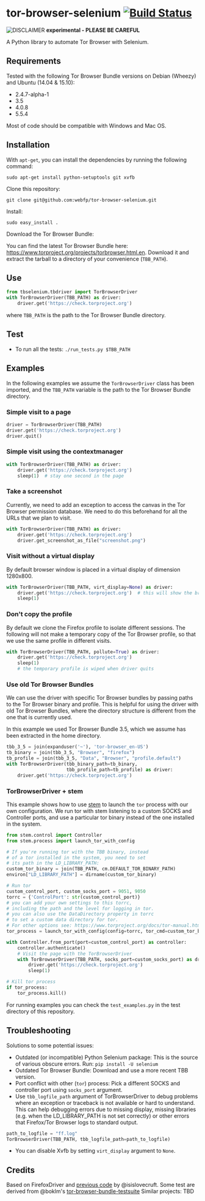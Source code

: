 # tor-browser-selenium [![Build Status](https://travis-ci.org/webfp/tor-browser-selenium.svg?branch=master)](https://travis-ci.org/webfp/tor-browser-selenium)

![DISCLAIMER](https://upload.wikimedia.org/wikipedia/commons/thumb/d/d7/Dialog-warning-orange.svg/40px-Dialog-warning-orange.svg.png "experimental")  **experimental - PLEASE BE CAREFUL**

A Python library to automate Tor Browser with Selenium.

## Requirements
Tested with the following Tor Browser Bundle versions on Debian (Wheezy) and Ubuntu (14.04 & 15.10):

* 2.4.7-alpha-1
* 3.5
* 4.0.8
* 5.5.4

Most of code should be compatible with Windows and Mac OS.

## Installation

With `apt-get`, you can install the dependencies by running the following command:

`sudo apt-get install python-setuptools git xvfb`

Clone this repository:

`git clone git@github.com:webfp/tor-browser-selenium.git`

Install:

`sudo easy_install .`

Download the Tor Browser Bundle:

You can find the latest Tor Browser Bundle here: https://www.torproject.org/projects/torbrowser.html.en. Download it and extract the tarball to a directory of your convenience (`TBB_PATH`).

## Use

```python
from tbselenium.tbdriver import TorBrowserDriver
with TorBrowserDriver(TBB_PATH) as driver:
    driver.get('https://check.torproject.org')
```

where `TBB_PATH` is the path to the Tor Browser Bundle directory.


## Test

- To run all the tests: `./run_tests.py $TBB_PATH`


## Examples

In the following examples we assume the `TorBrowserDriver` class has been imported, and the `TBB_PATH` variable is the path to the Tor Browser Bundle directory.


### Simple visit to a page
```python
driver = TorBrowserDriver(TBB_PATH)
driver.get('https://check.torproject.org')
driver.quit()
```

### Simple visit using the contextmanager

```python
with TorBrowserDriver(TBB_PATH) as driver:
    driver.get('https://check.torproject.org')
    sleep(1)  # stay one second in the page
```

### Take a screenshot

Currently, we need to add an exception to access the canvas in the Tor Browser permission database. We need to do this beforehand for all the URLs that we plan to visit.

```python
with TorBrowserDriver(TBB_PATH) as driver:
    driver.get('https://check.torproject.org')
    driver.get_screenshot_as_file("screenshot.png")
```

### Visit without a virtual display

By default browser window is placed in a virtual display of dimension 1280x800.

```python
with TorBrowserDriver(TBB_PATH, virt_display=None) as driver:
    driver.get('https://check.torproject.org')  # this will show the browser window.
    sleep(1)
```

### Don't copy the profile
By default we clone the Firefox profile to isolate different sessions.
The following will not make a temporary copy of the Tor Browser profile, so that we use the same profile in different visits.

```python
with TorBrowserDriver(TBB_PATH, pollute=True) as driver:
    driver.get('https://check.torproject.org')
    sleep(1)
    # the temporary profile is wiped when driver quits
```

### Use old Tor Browser Bundles

We can use the driver with specific Tor Browser bundles by passing paths to the Tor Browser binary and profile. This is helpful for using the driver with old Tor Browser Bundles, where the directory structure is different from the one that is currently used.

In this example we used Tor Browser Bundle 3.5, which we assume has been extracted in the home directory.

```python
tbb_3_5 = join(expanduser('~'), 'tor-browser_en-US')
tb_binary = join(tbb_3_5, "Browser", "firefox")
tb_profile = join(tbb_3_5, "Data", "Browser", "profile.default")
with TorBrowserDriver(tbb_binary_path=tb_binary,
                      tbb_profile_path=tb_profile) as driver:
    driver.get('https://check.torproject.org')
```

### TorBrowserDriver + stem

This example shows how to use [stem](https://stem.torproject.org/api/control.html) to launch the `tor` process with our own configuration. We run tor with stem listening to a custom SOCKS and Controller ports, and use a particular tor binary instead of the one installed in the system.

```python
from stem.control import Controller
from stem.process import launch_tor_with_config

# If you're running tor with the TBB binary, instead
# of a tor installed in the system, you need to set
# its path in the LD_LIBRARY_PATH:
custom_tor_binary = join(TBB_PATH, cm.DEFAULT_TOR_BINARY_PATH)
environ["LD_LIBRARY_PATH"] = dirname(custom_tor_binary)

# Run tor
custom_control_port, custom_socks_port = 9051, 9050
torrc = {'ControlPort': str(custom_control_port)}
# you can add your own settings to this torrc,
# including the path and the level for logging in tor.
# you can also use the DataDirectory property in torrc
# to set a custom data directory for tor.
# For other options see: https://www.torproject.org/docs/tor-manual.html.en
tor_process = launch_tor_with_config(config=torrc, tor_cmd=custom_tor_binary)

with Controller.from_port(port=custom_control_port) as controller:
    controller.authenticate()
    # Visit the page with the TorBrowserDriver
    with TorBrowserDriver(TBB_PATH, socks_port=custom_socks_port) as driver:
        driver.get('https://check.torproject.org')
        sleep(1)

# Kill tor process
if tor_process:
    tor_process.kill()
```

For running examples you can check the `test_examples.py` in the test directory of this repository.

## Troubleshooting

Solutions to some potential issues:

* Outdated (or incompatible) Python Selenium package: This is the source of various obscure errors. Run: `pip install -U selenium`
* Outdated Tor Browser Bundle: Download and use a more recent TBB version.
* Port conflict with other (`tor`) process: Pick a different SOCKS and controller port using `socks_port` argument.
* Use `tbb_logfile_path` argument of TorBrowserDriver to debug problems where an exception or traceback is not available or hard to understand. This can help debugging errors due to missing display, missing libraries (e.g. when the LD_LIBRARY_PATH is not set correctly) or other errors that Firefox/Tor Browser logs to standard output.

```python
path_to_logfile = "ff.log"
TorBrowserDriver(TBB_PATH, tbb_logfile_path=path_to_logfile)
```

* You can disable Xvfb by setting `virt_display` argument to `None`.

## Credits
Based on FirefoxDriver and [previous code](https://github.com/isislovecruft/tor-browser-selenium) by @isislovecruft.
Some test are derived from @boklm's [tor-browser-bundle-testsuite](https://gitweb.torproject.org/boklm/tor-browser-bundle-testsuite.git/)
Similar projects: TBD
